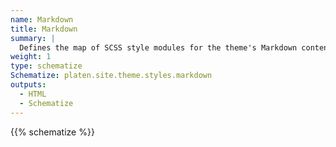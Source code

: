 ```yaml
---
name: Markdown
title: Markdown
summary: |
  Defines the map of SCSS style modules for the theme's Markdown content.
weight: 1
type: schematize
Schematize: platen.site.theme.styles.markdown
outputs:
  - HTML
  - Schematize
---
```


{{% schematize %}}

